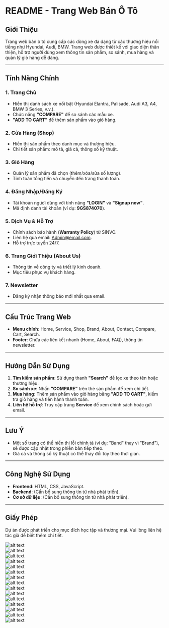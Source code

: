# README - Trang Web Bán Ô Tô

## Giới Thiệu
Trang web bán ô tô cung cấp các dòng xe đa dạng từ các thương hiệu nổi tiếng như Hyundai, Audi, BMW. Trang web được thiết kế với giao diện thân thiện, hỗ trợ người dùng xem thông tin sản phẩm, so sánh, mua hàng và quản lý giỏ hàng dễ dàng.

---

## Tính Năng Chính
### 1. **Trang Chủ**
- Hiển thị danh sách xe nổi bật (Hyundai Elantra, Palisade, Audi A3, A4, BMW 3 Series, v.v.).
- Chức năng **"COMPARE"** để so sánh các mẫu xe.
- **"ADD TO CART"** để thêm sản phẩm vào giỏ hàng.

### 2. **Cửa Hàng (Shop)**
- Hiển thị sản phẩm theo danh mục và thương hiệu.
- Chi tiết sản phẩm: mô tả, giá cả, thông số kỹ thuật.

### 3. **Giỏ Hàng**
- Quản lý sản phẩm đã chọn (thêm/xóa/sửa số lượng).
- Tính toán tổng tiền và chuyển đến trang thanh toán.

### 4. **Đăng Nhập/Đăng Ký**
- Tài khoản người dùng với tính năng **"LOGIN"** và **"Signup now"**.
- Mã định danh tài khoản (ví dụ: **9GS874070**).

### 5. **Dịch Vụ & Hỗ Trợ**
- Chính sách bảo hành (**Warranty Policy**) từ SINVO.
- Liên hệ qua email: [Admin@email.com](mailto:Admin@email.com).
- Hỗ trợ trực tuyến 24/7.

### 6. **Trang Giới Thiệu (About Us)**
- Thông tin về công ty và triết lý kinh doanh.
- Mục tiêu phục vụ khách hàng.

### 7. **Newsletter**
- Đăng ký nhận thông báo mới nhất qua email.

---

## Cấu Trúc Trang Web
- **Menu chính**: Home, Service, Shop, Brand, About, Contact, Compare, Cart, Search.
- **Footer**: Chứa các liên kết nhanh (Home, About, FAQ), thông tin newsletter.

---

## Hướng Dẫn Sử Dụng
1. **Tìm kiếm sản phẩm**: Sử dụng thanh **"Search"** để lọc xe theo tên hoặc thương hiệu.
2. **So sánh xe**: Nhấn **"COMPARE"** trên thẻ sản phẩm để xem chi tiết.
3. **Mua hàng**: Thêm sản phẩm vào giỏ hàng bằng **"ADD TO CART"**, kiểm tra giỏ hàng và tiến hành thanh toán.
4. **Liên hệ hỗ trợ**: Truy cập trang **Service** để xem chính sách hoặc gửi email.

---

## Lưu Ý
- Một số trang có thể hiển thị lỗi chính tả (ví dụ: "Band" thay vì "Brand"), sẽ được cập nhật trong phiên bản tiếp theo.
- Giá cả và thông số kỹ thuật có thể thay đổi tùy theo thời gian.

---

## Công Nghệ Sử Dụng
- **Frontend**: HTML, CSS, JavaScript.
- **Backend**: (Cần bổ sung thông tin từ nhà phát triển).
- **Cơ sở dữ liệu**: (Cần bổ sung thông tin từ nhà phát triển).

---

## Giấy Phép
Dự án được phát triển cho mục đích học tập và thương mại. Vui lòng liên hệ tác giả để biết thêm chi tiết.



![alt text](<pic/Ảnh chụp màn hình (203).png>)  
![alt text](<pic/Ảnh chụp màn hình (204).png>)  
![alt text](<pic/Ảnh chụp màn hình (205).png>)  
![alt text](<pic/Ảnh chụp màn hình (206).png>)  
![alt text](<pic/Ảnh chụp màn hình (207).png>)  
![alt text](<pic/Ảnh chụp màn hình (208).png>)  
![alt text](<pic/Ảnh chụp màn hình (209).png>)  
![alt text](<pic/Ảnh chụp màn hình (210).png>)  
![alt text](<pic/Ảnh chụp màn hình (211).png>)  
![alt text](<pic/Ảnh chụp màn hình (212).png>)  
![alt text](<pic/Ảnh chụp màn hình (198).png>)  
![alt text](<pic/Ảnh chụp màn hình (199).png>)  
![alt text](<pic/Ảnh chụp màn hình (200).png>)  
![alt text](<pic/Ảnh chụp màn hình (201).png>)  
![alt text](<pic/Ảnh chụp màn hình (202).png>)  
